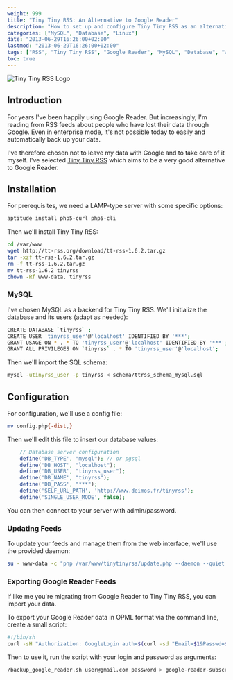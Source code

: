```yaml
---
weight: 999
title: "Tiny Tiny RSS: An Alternative to Google Reader"
description: "How to set up and configure Tiny Tiny RSS as an alternative to Google Reader, including installation, MySQL configuration, and importing from Google Reader"
categories: ["MySQL", "Database", "Linux"]
date: "2013-06-29T16:26:00+02:00"
lastmod: "2013-06-29T16:26:00+02:00"
tags: ["RSS", "Tiny Tiny RSS", "Google Reader", "MySQL", "Database", "Web Services"]
toc: true
---
```


![Tiny Tiny RSS Logo](/images/tinytinyrss_logo.avif)

## Introduction

For years I've been happily using Google Reader. But increasingly, I'm reading from RSS feeds about people who have lost their data through Google. Even in enterprise mode, it's not possible today to easily and automatically back up your data.

I've therefore chosen not to leave my data with Google and to take care of it myself. I've selected [Tiny Tiny RSS](https://tt-rss.org) which aims to be a very good alternative to Google Reader.

## Installation

For prerequisites, we need a LAMP-type server with some specific options:

```bash
aptitude install php5-curl php5-cli
```

Then we'll install Tiny Tiny RSS:

```bash
cd /var/www
wget http://tt-rss.org/download/tt-rss-1.6.2.tar.gz
tar -xzf tt-rss-1.6.2.tar.gz
rm -f tt-rss-1.6.2.tar.gz
mv tt-rss-1.6.2 tinyrss
chown -Rf www-data. tinyrss
```

### MySQL

I've chosen MySQL as a backend for Tiny Tiny RSS. We'll initialize the database and its users (adapt as needed):

```bash
CREATE DATABASE `tinyrss` ;
CREATE USER 'tinyrss_user'@'localhost' IDENTIFIED BY '***';
GRANT USAGE ON * . * TO 'tinyrss_user'@'localhost' IDENTIFIED BY '***';
GRANT ALL PRIVILEGES ON `tinyrss` . * TO 'tinyrss_user'@'localhost';
```

Then we'll import the SQL schema:

```bash
mysql -utinyrss_user -p tinyrss < schema/ttrss_schema_mysql.sql
```

## Configuration

For configuration, we'll use a config file:

```bash
mv config.php{-dist,}
```

Then we'll edit this file to insert our database values:

```php
    // Database server configuration
    define('DB_TYPE', "mysql"); // or pgsql
    define('DB_HOST', "localhost");
    define('DB_USER', "tinyrss_user");
    define('DB_NAME', "tinyrss");
    define('DB_PASS', "***");
    define('SELF_URL_PATH', 'http://www.deimos.fr/tinyrss');
    define('SINGLE_USER_MODE', false);
```

You can then connect to your server with admin/password.

### Updating Feeds

To update your feeds and manage them from the web interface, we'll use the provided daemon:

```bash
su - www-data -c "php /var/www/tinytinyrss/update.php --daemon --quiet &"
```

### Exporting Google Reader Feeds

If like me you're migrating from Google Reader to Tiny Tiny RSS, you can import your data.

To export your Google Reader data in OPML format via the command line, create a small script:

```bash
#!/bin/sh
curl -sH "Authorization: GoogleLogin auth=$(curl -sd "Email=$1&Passwd=$2&service=reader" https://www.google.com/accounts/ClientLogin | grep Auth | sed 's/Auth=\(.*\)/\1/')" http://www.google.com/reader/subscriptions/export;
```

Then to use it, run the script with your login and password as arguments:

```bash
/backup_google_reader.sh user@gmail.com password > google-reader-subscriptions.xml
```

